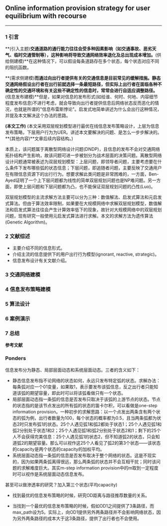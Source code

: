 ## Online information provision strategy for user equilibrium with recourse

___

### 1 引言

**(引入主题)**交通道路的通行能力往往会受多种因素影响（如交通事故、恶劣天气、临时交通管制等），这种影响将导致交通网络效率退化及总出现成本增加。**(供给侧建模)**在这种情况下，可以假设每条道路存在多个状态，每个状态对应不同的阻抗函数。

**(需求侧建模)**而通过向出行者提供有关的交通信息是目前常见的缓解措施。静态交通网络假设出行者在出行前就选择一条最短路径，但实际上出行者在面临各种不确定性的交通环境和有关这些不确定性的信息时，常常会进行自适应调整路径。**(信息发布建模)**但是，如果对信息的发布形式(如给谁、何时、何地、内容细节程度发布信息)不进行考虑，就会导致向出行者提供信息后网络状态反而恶化的情况，也就是所谓的"信息布雷斯悖论"。启发式地简单讲述为什么会出行这种情况，并提及本文解决这个办法的思路。

**(本文工作)** (本文采用双层规划模型进行最优在线信息发布策略设计，上层为信息发布策略，下层用户行为为UER。讲述本文要解决的问题、是怎么一步步解决的。**(其他内容)**文章后续内容结构。)

本质上，该问题属于离散型网络设计问题(DNDP)，且信息的发布不会对交通网络拓扑结构产生影响，故该问题可进一步被划分为战术层面的决策问题。离散型网络设计问题通常被表述为双层规划模型：上层问题，即领导者问题，主要考虑要在什么条件下发布哪些弧的状态信息；下层问题，即追随者问题，主要反映了交通用户在有限信息资源下的出行行为。想要求解此类问题是非常困难的，一方面，Ben-Ayed证明了一个上下层问题都为线性的简单双层规划问题也是NP难问题。另一方面，即使上层问题和下层问题都为凸，也不能保证双层规划问题的凸性(Luo)。

双层规划模型的主流求解方法主要可以分为三种：数值解法、启发式算法和元启发式算法。但由于算法效率限制，如果要在大规模网络中求解双层规划模型，数值解法和启发式算法往往会产生计算效率低下的现象，故针对大规模网络中的双层规划问题，现有研究一般使用元启发式算法进行求解。本文的求解方法为遗传算法(Genetic Algorithm)。



### 2 文献综述

+ 主要介绍不同的信息形式。
+ 介绍主流的信息提供下的用户出行行为模型(ignorant, reactive, strategic)。
+ 信息发布设计有关文献介绍。

### 3 交通网络建模



### 4 信息发布策略建模



### 5 算法设计



### 6 案例演示



### 7 总结



**参考文献**



### Ponders

信息发布分为静态、局部层面动态和系统层面动态。三者的含义如下：

+ 静态信息发布指不论网络的状态如何，永远只发布特定弧的状态。求解办法：每条弧对应一个01变量，如果取1，表示要发布该弧信息，反之出行者只能知道该弧的期望容量，即此时可以将该弧看做只有一个状态。
+ 局部层面动态指一条弧的信息是否发布只取决于该弧的上游节点的状态。节点的状态指的是该节点发出的所有弧的状态的笛卡尔积，可以看做是one-step information provision。一种初步的求解思路：以一个点发出两条含有两个状态的弧为例，出行者数量为100，每个状态的概率都为0.5，且当两条弧都为状态2时只发布弧1的状态。25个人遇见弧1和弧2都处于状态1；25个人遇见弧1和弧2分别处于状态1和2；25个人遇见弧1和弧2分别处于状态2和1；剩下的25个人不会获得完美信息：25个人遇见弧1的状态2，但不知道弧2的状态，只会知道弧2的期望容量。那么可以视作这25个人看见了弧2的第3个状态——该状态的capacity是两个状态的capacity的加权平均。
+ 系统层面动态指一条弧的信息是否发布取决于整个网络的状态。这是不现实的，因为如果两条弧离得很远，那么两条弧的状态并不会互相干扰；同时该问题的求解难度巨大。其实m-step information provision中的m取到一定程度时可以视作是系统层面动态信息发布。

甚至可以做渗透率的研究？加入第三个状态(平均capacity)

+ 找到最优的信息发布策略的时候，研究OD距离与路径推荐数量的关系。

+ 当找到一个最优的信息发布策略的时候，假如OD1之间提供了3条路径，而max_path设为5。实际上，向OD1提供另外两条路径并不会影响网络状态，因为另外两条路径的成本大于这3条路径，提供了出行者也不会使用。
